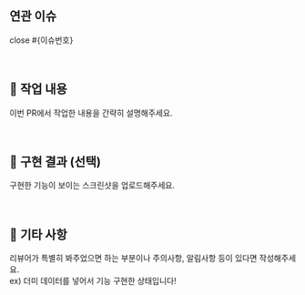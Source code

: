 ## 연관 이슈

close #{이슈번호}

<br/>

## 📁 작업 내용

이번 PR에서 작업한 내용을 간략히 설명해주세요.

<br/>

## 📁 구현 결과 (선택)

구현한 기능이 보이는 스크린샷을 업로드해주세요.

<br/>

## 📁 기타 사항

리뷰어가 특별히 봐주었으면 하는 부분이나 주의사항, 알림사항 등이 있다면 작성해주세요.
<br/> ex) 더미 데이터를 넣어서 기능 구현한 상태입니다!

<br/>
